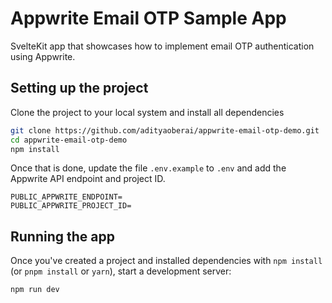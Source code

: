 # Appwrite Email OTP Sample App

SvelteKit app that showcases how to implement email OTP authentication using Appwrite.

## Setting up the project

Clone the project to your local system and install all dependencies

```bash
git clone https://github.com/adityaoberai/appwrite-email-otp-demo.git
cd appwrite-email-otp-demo
npm install
```

Once that is done, update the file `.env.example` to `.env` and add the Appwrite API endpoint and project ID.
```
PUBLIC_APPWRITE_ENDPOINT=
PUBLIC_APPWRITE_PROJECT_ID=
```

## Running the app

Once you've created a project and installed dependencies with `npm install` (or `pnpm install` or `yarn`), start a development server:

```bash
npm run dev
```